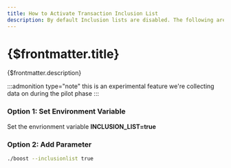 ```yaml
---	
title: How to Activate Transaction Inclusion List	
description: By default Inclusion lists are disabled. The following are instructions on how to activate it on builder-boost instances for user consumption.
---	
```


# {$frontmatter.title}	

{$frontmatter.description}	


:::admonition type="note"
this is an experimental feature we're collecting data on during the pilot phase
:::


### Option 1: Set Environment Variable	
Set the envrionment variable **INCLUSION_LIST=true**	

### Option 2: Add Parameter	
```bash 	
./boost --inclusionlist true	
```
